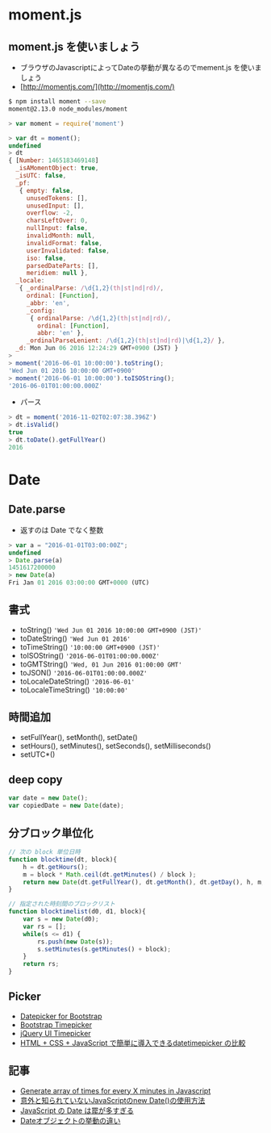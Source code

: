 # moment.js

## moment.js を使いましょう

- ブラウザのJavascriptによってDateの挙動が異なるのでmement.js を使いましょう
- [http://momentjs.com/](http://momentjs.com/)

~~~bash
$ npm install moment --save
moment@2.13.0 node_modules/moment
~~~

~~~js
> var moment = require('moment')

> var dt = moment();
undefined
> dt
{ [Number: 1465183469148]
  _isAMomentObject: true,
  _isUTC: false,
  _pf:
   { empty: false,
     unusedTokens: [],
     unusedInput: [],
     overflow: -2,
     charsLeftOver: 0,
     nullInput: false,
     invalidMonth: null,
     invalidFormat: false,
     userInvalidated: false,
     iso: false,
     parsedDateParts: [],
     meridiem: null },
  _locale:
   { _ordinalParse: /\d{1,2}(th|st|nd|rd)/,
     ordinal: [Function],
     _abbr: 'en',
     _config:
      { ordinalParse: /\d{1,2}(th|st|nd|rd)/,
        ordinal: [Function],
        abbr: 'en' },
     _ordinalParseLenient: /\d{1,2}(th|st|nd|rd)|\d{1,2}/ },
  _d: Mon Jun 06 2016 12:24:29 GMT+0900 (JST) }
>
> moment('2016-06-01 10:00:00').toString();
'Wed Jun 01 2016 10:00:00 GMT+0900'
> moment('2016-06-01 10:00:00').toISOString();
'2016-06-01T01:00:00.000Z'
~~~

- パース

~~~js
> dt = moment('2016-11-02T02:07:38.396Z')
> dt.isValid()
true
> dt.toDate().getFullYear()
2016
~~~


# Date

## Date.parse

-  返すのは Date でなく整数

~~~js
> var a = "2016-01-01T03:00:00Z";
undefined
> Date.parse(a)
1451617200000
> new Date(a)
Fri Jan 01 2016 03:00:00 GMT+0000 (UTC)
~~~


## 書式

- toString()        `'Wed Jun 01 2016 10:00:00 GMT+0900 (JST)'`
- toDateString()    `'Wed Jun 01 2016'`
- toTimeString()    `'10:00:00 GMT+0900 (JST)'`
- toISOString()     `'2016-06-01T01:00:00.000Z'`
- toGMTString()     `'Wed, 01 Jun 2016 01:00:00 GMT'`
- toJSON()          `'2016-06-01T01:00:00.000Z'`
- toLocaleDateString()  `'2016-06-01'`
- toLocaleTimeString()  `'10:00:00'`

## 時間追加

- setFullYear(), setMonth(), setDate()
- setHours(), setMinutes(), setSeconds(), setMilliseconds()
- setUTC*()

## deep copy

~~~js
var date = new Date();
var copiedDate = new Date(date);
~~~

## 分ブロック単位化

~~~js
// 次の block 単位日時
function blocktime(dt, block){
    h = dt.getHours();
    m = block * Math.ceil(dt.getMinutes() / block );
    return new Date(dt.getFullYear(), dt.getMonth(), dt.getDay(), h, m, 0, 0);    
}

// 指定された時刻間のブロックリスト
function blocktimelist(d0, d1, block){
    var s = new Date(d0);
    var rs = [];
    while(s <= d1) {
        rs.push(new Date(s));
        s.setMinutes(s.getMinutes() + block);
    }   
    return rs;
}
~~~    


## Picker

- [Datepicker for Bootstrap](http://www.eyecon.ro/bootstrap-datepicker/)
- [Bootstrap Timepicker](http://jdewit.github.io/bootstrap-timepicker/)
- [jQuery UI Timepicker](https://fgelinas.com/code/timepicker/)
- [HTML + CSS + JavaScript で簡単に導入できるdatetimepicker の比較](http://techracho.bpsinc.jp/shibuya/2014_10_15/19114)

## 記事

- [Generate array of times for every X minutes in Javascript](http://stackoverflow.com/questions/36125038/generate-array-of-times-for-every-x-minutes-in-javascript)
- [意外と知られていないJavaScriptのnew Date()の使用方法](http://iwb.jp/javascript-new-date-gettime/)
- [JavaScript の Date は罠が多すぎる](http://qiita.com/labocho/items/5fbaa0491b67221419b4)
- [Dateオブジェクトの挙動の違い](http://d.hatena.ne.jp/naoyes/20101107/1289105967)
